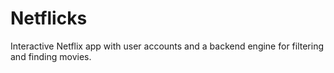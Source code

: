 # Netflicks
Interactive Netflix app with user accounts and a backend engine for filtering and finding movies.
